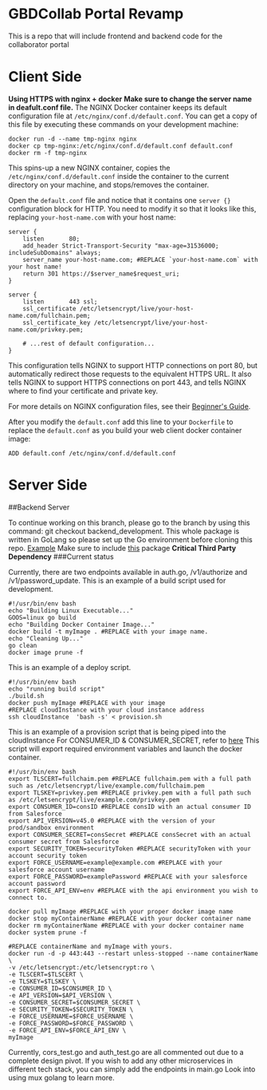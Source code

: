 # GBDCollab Portal Revamp

This is a repo that will include frontend and backend code for the collaborator portal

# Client Side

**Using HTTPS with nginx + docker**
**Make sure to change the server name in deafult.conf file.**
The NGINX Docker container keeps its default configuration file at `/etc/nginx/conf.d/default.conf`. You can get a copy of this file by executing these commands on your development machine:
```
docker run -d --name tmp-nginx nginx
docker cp tmp-nginx:/etc/nginx/conf.d/default.conf default.conf
docker rm -f tmp-nginx
```
This spins-up a new NGINX container, copies the `/etc/nginx/conf.d/default.conf` inside the container to the current directory on your machine, and stops/removes the container.

Open the `default.conf` file and notice that it contains one `server {}` configuration block for HTTP. You need to modify it so that it looks like this, replacing `your-host-name.com` with your host name:
```
server {
    listen       80;
    add_header Strict-Transport-Security "max-age=31536000; includeSubDomains" always;
    server_name your-host-name.com; #REPLACE `your-host-name.com` with your host name!
    return 301 https://$server_name$request_uri;
}

server {
    listen       443 ssl;
    ssl_certificate /etc/letsencrypt/live/your-host-name.com/fullchain.pem;
    ssl_certificate_key /etc/letsencrypt/live/your-host-name.com/privkey.pem;

    # ...rest of default configuration...
}
```
This configuration tells NGINX to support HTTP connections on port 80, but automatically redirect those requests to the equivalent HTTPS URL. It also tells NGINX to support HTTPS connections on port 443, and tells NGINX where to find your certificate and private key.

For more details on NGINX configuration files, see their [Beginner's Guide](http://nginx.org/en/docs/beginners_guide.html).

After you modify the `default.conf` add this line to your `Dockerfile` to replace the `default.conf` as you build your web client docker container image:
```
ADD default.conf /etc/nginx/conf.d/default.conf
```
# Server Side

##Backend Server

To continue working on this branch, please go to the branch by using this command: git checkout backend_development.
This whole package is written in GoLang so please set up the Go environment before cloning this repo.
[Example](https://medium.com/@AkyunaAkish/setting-up-a-golang-development-environment-mac-os-x-d58e5a7ea24f)
Make sure to include [this](https://github.com/nimajalali/go-force) package **Critical Third Party Dependency**
###Current status

Currently, there are two endpoints available in auth.go, /v1/authorize and /v1/password_update.
This is an example of a build script used for development.
```
#!/usr/bin/env bash
echo "Building Linux Executable..."
GOOS=linux go build
echo "Building Docker Container Image..."
docker build -t myImage . #REPLACE with your image name.
echo "Cleaning Up..."
go clean
docker image prune -f
```
This is an example of a deploy script.
```
#!/usr/bin/env bash
echo "running build script"
./build.sh
docker push myImage #REPLACE with your image
#REPLACE cloudInstance with your cloud instance address
ssh cloudInstance  'bash -s' < provision.sh 
```

This is an example of a provision script that is being piped into the cloudInstance
For CONSUMER_ID & CONSUMER_SECRET, refer to [here](https://auth0.com/docs/connections/social/salesforce)
This script will export required environment variables and launch the docker container.
```
#!/usr/bin/env bash
export TLSCERT=fullchaim.pem #REPLACE fullchaim.pem with a full path such as /etc/letsencrypt/live/example.com/fullchaim.pem
export TLSKEY=privkey.pem #REPLACE privkey.pem with a full path such as /etc/letsencrypt/live/example.com/privkey.pem
export CONSUMER_ID=consID #REPLACE consID with an actual consumer ID from Salesforce
export API_VERSION=v45.0 #REPLACE with the version of your prod/sandbox environment
export CONSUMER_SECRET=consSecret #REPLACE consSecret with an actual consumer secret from Salesforce
export SECURITY_TOKEN=securityToken #REPLACE securityToken with your account security token
export FORCE_USERNAME=example@example.com #REPLACE with your salesforce account username
export FORCE_PASSWORD=examplePassword #REPLACE with your salesforce account password
export FORCE_API_ENV=env #REPLACE with the api environment you wish to connect to.

docker pull myImage #REPLACE with your proper docker image name
docker stop myContainerName #REPLACE with your docker container name
docker rm myContainerName #REPLACE with your docker container name
docker system prune -f

#REPLACE containerName and myImage with yours.
docker run -d -p 443:443 --restart unless-stopped --name containerName \
-v /etc/letsencrypt:/etc/letsencrypt:ro \
-e TLSCERT=$TLSCERT \
-e TLSKEY=$TLSKEY \
-e CONSUMER_ID=$CONSUMER_ID \
-e API_VERSION=$API_VERSION \
-e CONSUMER_SECRET=$CONSUMER_SECRET \
-e SECURITY_TOKEN=$SECURITY_TOKEN \
-e FORCE_USERNAME=$FORCE_USERNAME \
-e FORCE_PASSWORD=$FORCE_PASSWORD \
-e FORCE_API_ENV=$FORCE_API_ENV \
myImage
```

Currently, cors_test.go and auth_test.go are all commented out due to a complete design pivot.
If you wish to add any other microservices in different tech stack, you can simply add the endpoints in main.go
Look into using mux golang to learn more.
